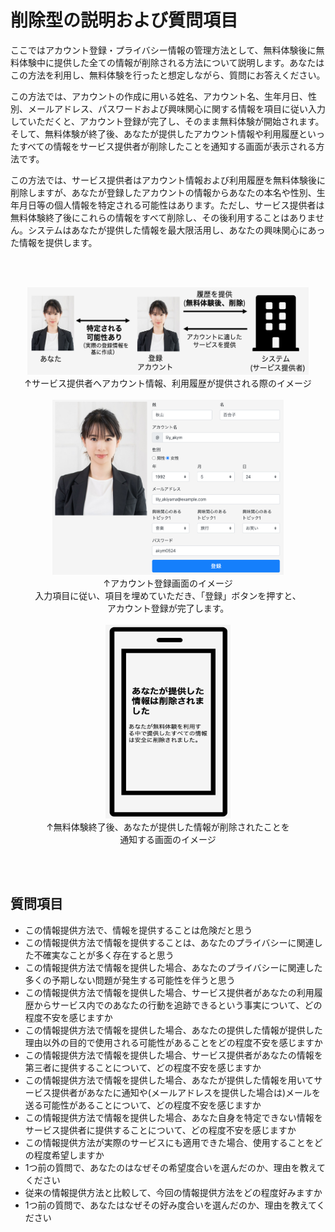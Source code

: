 # 削除型の説明および質問項目

ここではアカウント登録・プライバシー情報の管理方法として、無料体験後に無料体験中に提供した全ての情報が削除される方法について説明します。あなたはこの方法を利用し、無料体験を行ったと想定しながら、質問にお答えください。

この方法では、アカウントの作成に用いる姓名、アカウント名、生年月日、性別、メールアドレス、パスワードおよび興味関心に関する情報を項目に従い入力していただくと、アカウント登録が完了し、そのまま無料体験が開始されます。そして、無料体験が終了後、あなたが提供したアカウント情報や利用履歴といったすべての情報をサービス提供者が削除したことを通知する画面が表示される方法です。

この方法では、サービス提供者はアカウント情報および利用履歴を無料体験後に削除しますが、あなたが登録したアカウントの情報からあなたの本名や性別、生年月日等の個人情報を特定される可能性はあります。ただし、サービス提供者は無料体験終了後にこれらの情報をすべて削除し、その後利用することはありません。システムはあなたが提供した情報を最大限活用し、あなたの興味関心にあった情報を提供します。

<br><br>

<div align="center">
    <img class="featurette-image" src="./imgs/削除.png" width="450" height="140"><br>
    ↑サービス提供者へアカウント情報、利用履歴が提供される際のイメージ
</div>
<br>

<div align="center">
    <img class="featurette-image" src="./imgs/削除イメージ.png" width="370" height="280"><br>
    ↑アカウント登録画面のイメージ<br>
    入力項目に従い、項目を埋めていただき、「登録」ボタンを押すと、<br>アカウント登録が完了します。<br>
</div>
<br>

<div align="center">
    <img class="featurette-image" src="./imgs/削除2.png" width="200" height="310"><br>
    ↑無料体験終了後、あなたが提供した情報が削除されたことを<br>通知する画面のイメージ
</div>


<br><br>


## 質問項目
- この情報提供方法で、情報を提供することは危険だと思う
- この情報提供方法で情報を提供することは、あなたのプライバシーに関連した不確実なことが多く存在すると思う
- この情報提供方法で情報を提供した場合、あなたのプライバシーに関連した多くの予期しない問題が発生する可能性を伴うと思う
- この情報提供方法で情報を提供した場合、サービス提供者があなたの利用履歴からサービス内でのあなたの行動を追跡できるという事実について、どの程度不安を感じますか
- この情報提供方法で情報を提供した場合、あなたの提供した情報が提供した理由以外の目的で使用される可能性があることをどの程度不安を感じますか
- この情報提供方法で情報を提供した場合、サービス提供者があなたの情報を第三者に提供することについて、どの程度不安を感じますか
- この情報提供方法で情報を提供した場合、あなたが提供した情報を用いてサービス提供者があなたに通知や(メールアドレスを提供した場合は)メールを送る可能性があることについて、どの程度不安を感じますか
- この情報提供方法で情報を提供した場合、あなた自身を特定できない情報をサービス提供者に提供することについて、どの程度不安を感じますか
- この情報提供方法が実際のサービスにも適用できた場合、使用することをどの程度希望しますか
- 1つ前の質問で、あなたのはなぜその希望度合いを選んだのか、理由を教えてください
- 従来の情報提供方法と比較して、今回の情報提供方法をどの程度好みますか
- 1つ前の質問で、あなたはなぜその好み度合いを選んだのか、理由を教えてください
